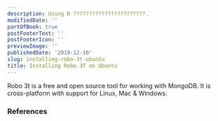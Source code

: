 ```yaml
---
description: Using R ???????????????????????.
modifiedDate: ''
partOfBook: true
postFooterText: ''
postFooterIcon: ''
previewImage: ''
publishedDate: '2019-12-10'
slug: installing-robo-3t-ubuntu
title: Installing Robo 3T on Ubuntu
---
```


Robo 3t is a free and open source tool for working with MongoDB. It is cross-platform with support for Linux, Mac & Windows.




### References
